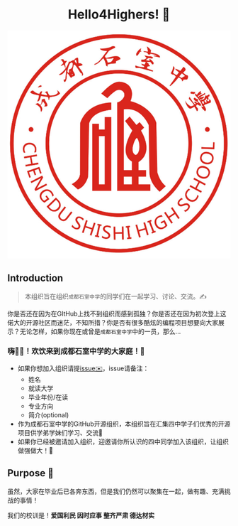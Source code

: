 <div align="center">
  
# Hello4Highers!  🚀

![logo](./pics/logo.jpeg)

</div>

## Introduction

> 本组织旨在组织`成都石室中学`的同学们在一起学习、讨论、交流。✍️

你是否还在因为在GItHub上找不到组织而感到孤独？你是否还在因为初次登上这偌大的开源社区而迷茫，不知所措？你是否有很多酷炫的编程项目想要向大家展示？无论怎样，如果你现在或曾是`成都石室中学`中的一员，那么...

### **嗨👋🏻！欢饮来到成都石室中学的大家庭！🎉**

- 如果你想加入组织请提[issue✉️](https://github.com/4highers/Hello4Highers/issues/new)，issue请备注：
  - 姓名
  - 就读大学
  - 毕业年份/在读
  - 专业方向
  - 简介(optional)
- 作为成都石室中学的GitHub开源组织，本组织旨在汇集四中学子们优秀的开源项目供学弟学妹们学习、交流🏅
- 如果你已经被邀请加入组织，迎邀请你所认识的四中同学加入该组织，让组织做强做大！🛫

## Purpose 👀

虽然，大家在毕业后已各奔东西，但是我们仍然可以聚集在一起，做有趣、充满挑战的事情！

我们的校训是！**爱国利民  因时应事  整齐严肃  德达材实**
